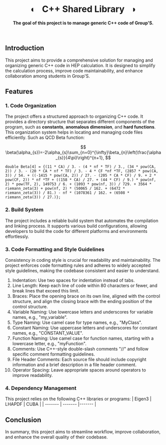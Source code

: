 <div align="center">

# ◐ &nbsp; C++ Shared Library &nbsp; ◑

**The goal of this project is to manage generic C++ code of Group'S.**

<br />

</div>




## Introduction

This project aims to provide a comprehensive solution for managing and organizing generic C++ code in HEP calculation. It is designed to simplify the calculation process, improve code maintainability, and enhance collaboration among students in Group'S. 

## Features

### 1. Code Organization

The project offers a structured approach to organizing C++ code. It provides a directory structure that separates different components of the program, such as **constants**, **anomalous dimension**, and **hard functions**. This organization system helps in locating and managing code files efficiently. Such as QCD Beta function:

$$
\beta(\alpha_{s})=-2\alpha_{s}\sum_{n=0}^{\infty}\beta_{n}\left(\frac{\alpha_{s}}{4\pi}\right)^{n+1},
$$

```
double Beta[4] = {(11 * CA) / 3. - (4 * nf * TF) / 3., (34 * pow(CA, 2)) / 3. - (20 * CA * nf * TF) / 3. - 4 * CF *nf *TF, (2857 * pow(CA, 3)) / 54. + ((-1415 * pow(CA, 2)) / 27. - (205 * CA * CF) / 9. + 2 * pow(CF, 2)) * nf *TF + ((158 * CA) / 27. + (44 * CF) / 9.) * pow(nf, 2) * pow(TF, 2), 149753 / 6. + (1093 * pow(nf, 3)) / 729. + 3564 * riemann_zeta(3) + pow(nf, 2) * (50065 / 162. + (6472 * riemann_zeta(3)) / 81.) - nf * (1078361 / 162. + (6508 * riemann_zeta(3)) / 27.)};

```



### 2. Build System

The project includes a reliable build system that automates the compilation and linking process. It supports various build configurations, allowing developers to build the code for different platforms and environments effortlessly.


### 3. Code Formatting and Style Guidelines

Consistency in coding style is crucial for readability and maintainability. The project enforces code formatting rules and adheres to widely accepted style guidelines, making the codebase consistent and easier to understand.
1. Indentation: Use two spaces for indentation instead of tabs.
2. Line Length: Keep each line of code within 80 characters or fewer, and break lines that exceed this limit.
3. Braces: Place the opening brace on its own line, aligned with the control structure, and align the closing brace with the ending position of the control structure.
4. Variable Naming: Use lowercase letters and underscores for variable names, e.g., "my_variable".
5. Type Naming: Use camel case for type names, e.g., "MyClass".
6. Constant Naming: Use uppercase letters and underscores for constant names, e.g., "CONSTANT_VALUE".
7. Function Naming: Use camel case for function names, starting with a lowercase letter, e.g., "myFunction".
8. Comments: Use C++-style double-slash comments "//" and follow specific comment formatting guidelines.
9. File Header Comments: Each source file should include copyright information and a brief description in a file header comment.
10. Operator Spacing: Leave appropriate spaces around operators to improve readability.

### 4. Dependency Management

This project relies on the following C++ libraries or programs: 
| Eigen3  | LHAPDF  | CUBA   |
| ------- | ------- |------- |


## Conclusion

In summary, this project aims to streamline workflow, improve collaboration, and enhance the overall quality of their codebase.



